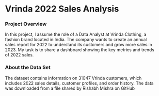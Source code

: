 # Vrinda 2022 Sales Analysis

### Project Overview

In this project, I assume the role of a Data Analyst at Vrinda Clothing, a fashion brand located in India. The company wants to create an annual sales report for 2022 to understand its customers and grow more sales in 2023. My task is to share a dashboard showing the key metrics and trends of 2022 sales.

### About the Data Set

The dataset contains information on 31047 Vrinda customers, which includes 2022 sales details, customer profiles, and order history. The data was downloaded from a file shared by Rishabh Mishra on GitHub

